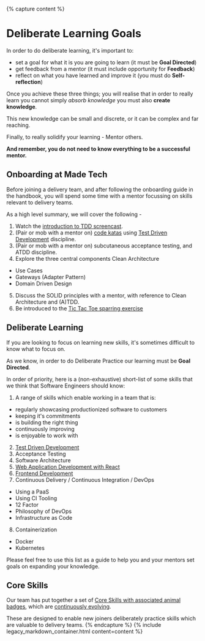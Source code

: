 {% capture content %}
# Deliberate Learning Goals

In order to do deliberate learning, it's important to:

- set a goal for what it is you are going to learn (it must be **Goal Directed**)
- get feedback from a mentor (it must include opportunity for **Feedback**)
- reflect on what you have learned and improve it (you must do **Self-reflection**)

Once you achieve these three things; you will realise that in order to really learn you cannot simply _absorb knowledge_ you must also **create knowledge**.

This new knowledge can be small and discrete, or it can be complex and far reaching.

Finally, to really solidify your learning - Mentor others.

**And remember, you do not need to know everything to be a successful mentor.**

## Onboarding at Made Tech

Before joining a delivery team, and after following the onboarding guide in the handbook,
you will spend some time with a mentor focussing on skills relevant to delivery teams.

As a high level summary, we will cover the following -

1. Watch the [introduction to TDD screencast](../screencasts/tennis.md).
2. (Pair or mob with a mentor on) [code katas](../katas) using [Test Driven Development](../core-skills/tdd/) discipline.
3. (Pair or mob with a mentor on) subcutaneous acceptance testing, and ATDD discipline.
4. Explore the three central components Clean Architecture
  - Use Cases
  - Gateways (Adapter Pattern)
  - Domain Driven Design
5. Discuss the SOLID principles with a mentor, with reference to Clean Architecture and (A)TDD.
6. Be introduced to the [Tic Tac Toe sparring exercise](../sparring/tic-tac-toe/)

## Deliberate Learning

If you are looking to focus on learning new skills, it's sometimes difficult to know what to focus on.

As we know, in order to do Deliberate Practice our learning must be **Goal Directed**.

In order of priority, here is a (non-exhaustive) short-list of some skills that we think that Software Engineers should know:

1. A range of skills which enable working in a team that is:
  - regularly showcasing productionized software to customers
  - keeping it's commitments
  - is building the right thing
  - continuously improving
  - is enjoyable to work with
2. [Test Driven Development](../core-skills/tdd/)
3. Acceptance Testing
4. Software Architecture
5. [Web Application Development with React](../core-skills/web-application-development-with-react/)
6. [Frontend Development](../core-skills/frontend-web-development/)
7. Continuous Delivery / Continuous Integration / DevOps
  - Using a PaaS
  - Using CI Tooling
  - 12 Factor
  - Philosophy of DevOps
  - Infrastructure as Code
8. Containerization
  - Docker
  - Kubernetes

Please feel free to use this list as a guide to help you and your mentors set goals on expanding your knowledge.

## Core Skills

Our team has put together a set of [Core Skills with associated animal badges](../#recognition), which are [continuously evolving](https://github.com/madetech/learn/issues).

These are designed to enable new joiners deliberately practice skills which are valuable to delivery teams.
{% endcapture %}
{% include legacy_markdown_container.html content=content %}

